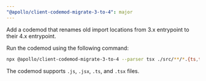 ```yaml
---
"@apollo/client-codemod-migrate-3-to-4": major
---
```


Add a codemod that renames old import locations from 3.x entrypoint to their 4.x entrypoint.

Run the codemod using the following command:

```sh
npx @apollo/client-codemod-migrate-3-to-4 --parser tsx ./src/**/*.{ts,tsx}
```

The codemod supports `.js`, `.jsx`, `.ts`, and `.tsx` files.
